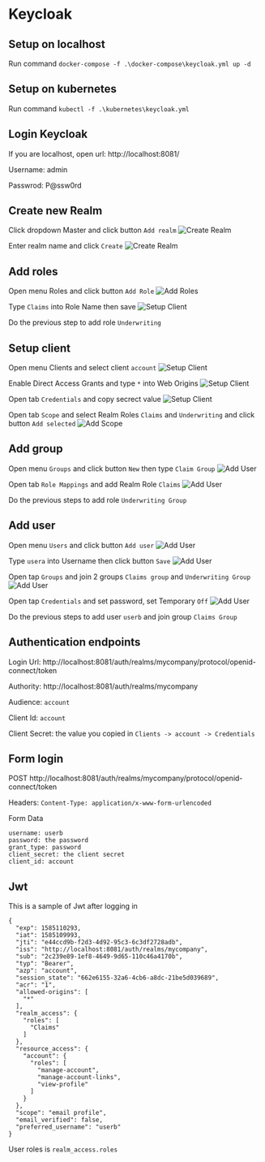 # Keycloak

## Setup on localhost
Run command `docker-compose -f .\docker-compose\keycloak.yml up -d`

## Setup on kubernetes
Run command `kubectl -f .\kubernetes\keycloak.yml`

## Login Keycloak
If you are localhost, open url: http://localhost:8081/

Username: admin

Passwrod: P@ssw0rd 

## Create new Realm
Click dropdown Master and click button `Add realm`
![Create Realm](./images/CreateRealm.PNG)

Enter realm name and click `Create`
![Create Realm](./images/CreateRealm_1.PNG)

## Add roles
Open menu Roles and click button `Add Role`
![Add Roles](./images/AddRoles.PNG)

Type `Claims` into Role Name then save
![Setup Client](./images/AddRoles_1.PNG)

Do the previous step to add role `Underwriting`

## Setup client
Open menu Clients and select client `account`
![Setup Client](./images/SetupClient.PNG)

Enable Direct Access Grants and type `*` into Web Origins 
![Setup Client](./images/SetupClient_1.PNG)

Open tab `Credentials` and copy secrect value
![Setup Client](./images/SetupClient_2.PNG)

Open tab `Scope` and select Realm Roles `Claims` and `Underwriting` and click button `Add selected`
![Add Scope](./images/AddScope.PNG)

## Add group
Open menu `Groups` and click button `New` then type `Claim Group`
![Add User](./images/AddGroup.PNG)

Open tab `Role Mappings` and add Realm Role `Claims`
![Add User](./images/AddGroup_1.PNG)

Do the previous steps to add role `Underwriting Group`

## Add user
Open menu `Users` and click button `Add user`
![Add User](./images/AddUsers.PNG)

Type `usera` into Username then click button `Save`
![Add User](./images/AddUsers_1.PNG)

Open tap `Groups` and join 2 groups `Claims group` and `Underwriting Group`
![Add User](./images/AddUsers_2.PNG)

Open tap `Credentials` and set password, set Temporary `Off`
![Add User](./images/AddUsers_3.PNG)


Do the previous steps to add user `userb` and join group `Claims Group`

## Authentication endpoints
Login Url: http://localhost:8081/auth/realms/mycompany/protocol/openid-connect/token

Authority: http://localhost:8081/auth/realms/mycompany

Audience: `account`

Client Id: `account`

Client Secret: the value you copied in `Clients -> account -> Credentials`

## Form login
POST http://localhost:8081/auth/realms/mycompany/protocol/openid-connect/token

Headers:
`Content-Type: application/x-www-form-urlencoded`

Form Data
```
username: userb
password: the password
grant_type: password
client_secret: the client secret
client_id: account
```

## Jwt 
This is a sample of Jwt after logging in
```
{
  "exp": 1585110293,
  "iat": 1585109993,
  "jti": "e44ccd9b-f2d3-4d92-95c3-6c3df2728adb",
  "iss": "http://localhost:8081/auth/realms/mycompany",
  "sub": "2c239e89-1ef8-4649-9d65-110c46a4170b",
  "typ": "Bearer",
  "azp": "account",
  "session_state": "662e6155-32a6-4cb6-a8dc-21be5d039689",
  "acr": "1",
  "allowed-origins": [
    "*"
  ],
  "realm_access": {
    "roles": [
      "Claims"
    ]
  },
  "resource_access": {
    "account": {
      "roles": [
        "manage-account",
        "manage-account-links",
        "view-profile"
      ]
    }
  },
  "scope": "email profile",
  "email_verified": false,
  "preferred_username": "userb"
}
```
User roles is `realm_access.roles`